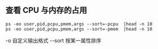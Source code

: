 ## 查看 CPU 与内存的占用
```
ps -eo user,pid,pcpu,pmem,args --sort=-pcpu  |head -n 10
ps -eo user,pid,pcpu,pmem,args --sort=-pmem  |head -n 10
```
-o 自定义输出格式
--sort 按某一属性排序